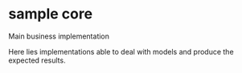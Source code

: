 # sample core

Main business implementation

Here lies implementations able to deal with models and produce the expected 
results.